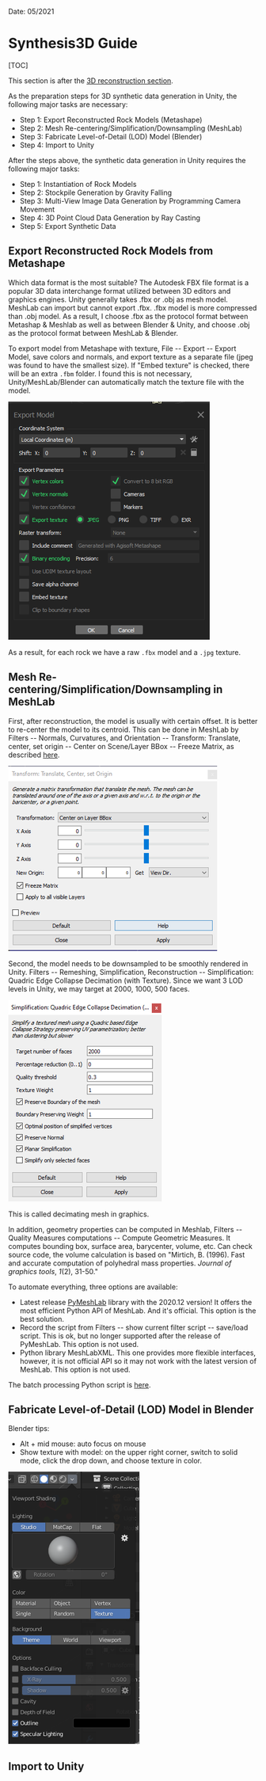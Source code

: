 Date: 05/2021

# Synthesis3D Guide

[TOC]

This section is after the [3D reconstruction section](../../../Reconstruction3D/notes/agisoft_metashape_guide/agisoft_metashape_guide.md).

As the preparation steps for 3D synthetic data generation in Unity, the following major tasks are necessary:

* Step 1: Export Reconstructed Rock Models (Metashape)
* Step 2: Mesh Re-centering/Simplification/Downsampling (MeshLab)
* Step 3: Fabricate Level-of-Detail (LOD) Model (Blender)
* Step 4: Import to Unity

After the steps above, the synthetic data generation in Unity requires the following major tasks:

* Step 1: Instantiation of Rock Models
* Step 2: Stockpile Generation by Gravity Falling
* Step 3: Multi-View Image Data Generation by Programming Camera Movement
* Step 4: 3D Point Cloud Data Generation by Ray Casting
* Step 5: Export Synthetic Data

## Export Reconstructed Rock Models from Metashape

Which data format is the most suitable? The Autodesk FBX file format is a popular 3D data interchange format utilized between 3D editors and graphics engines. Unity generally takes .fbx or .obj as mesh model. MeshLab can import but cannot export .fbx. .fbx model is more compressed than .obj model. As a result, I choose .fbx as the protocol format between Metashap & Meshlab as well as between Blender & Unity, and choose .obj as the protocol format between MeshLab & Blender. 

To export model from Metashape with texture, File -- Export -- Export Model, save colors and normals, and export texture as a separate file (jpeg was found to have the smallest size). If "Embed texture" is checked, there will be an extra `.fbm` folder. I found this is not necessary, Unity/MeshLab/Blender can automatically match the texture file with the model. 

![image-20210425000652188](figs/image-20210425000652188.png)

As a result, for each rock we have a raw `.fbx` model and a `.jpg` texture.

## Mesh Re-centering/Simplification/Downsampling in MeshLab

First, after reconstruction, the model is usually with certain offset. It is better to re-center the model to its centroid. This can be done in MeshLab by Filters -- Normals, Curvatures, and Orientation --  Transform: Translate, center, set origin -- Center on Scene/Layer BBox -- Freeze Matrix, as described [here](https://revthat.com/updating-origin-meshes-meshlab/). 

![image-20210503141421350](figs/image-20210503141421350.png)

Second, the model needs to be downsampled to be smoothly rendered in Unity. Filters -- Remeshing, Simplification, Reconstruction -- Simplification: Quadric Edge Collapse Decimation (with Texture). Since we want 3 LOD levels in Unity, we may target at 2000, 1000, 500 faces.

![image-20210425014918598](figs/image-20210425014918598.png)

This is called decimating mesh in graphics.

In addition, geometry properties can be computed in Meshlab, Filters -- Quality Measures computations -- Compute Geometric Measures. It computes bounding box, surface area, barycenter, volume, etc. Can check source code, the volume calculation is based on "Mirtich, B. (1996). Fast and accurate computation of polyhedral mass properties. *Journal of graphics tools*, *1*(2), 31-50."

To automate everything, three options are available:

* Latest release [PyMeshLab](https://github.com/cnr-isti-vclab/PyMeshLab) library with the 2020.12 version! It offers the most efficient Python API of MeshLab. And it's official. This option is the best solution.
* Record the script from Filters -- show current filter script -- save/load script. This is ok, but no longer supported after the release of PyMeshLab. This option is not used.
* Python library MeshLabXML. This one provides more flexible interfaces, however, it is not official API so it may not work with the latest version of MeshLab. This option is not used.

The batch processing Python script is [here](../../synthesis-workflow/meshlab_LOD_generation.py).

## Fabricate Level-of-Detail (LOD) Model in Blender

Blender tips:

* Alt + mid mouse: auto focus on mouse
* Show texture with model: on the upper right corner, switch to solid mode, click the drop down, and choose texture in color.

![image-20210425003648458](figs/image-20210425003648458.png)

## Import to Unity

